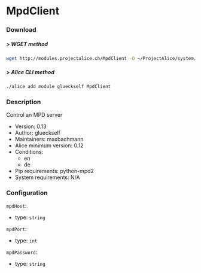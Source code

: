 # MpdClient
### Download
##### > WGET method
```bash
wget http://modules.projectalice.ch/MpdClient -O ~/ProjectAlice/system/moduleInstallTickets/MpdClient.install
```
##### > Alice CLI method
```bash
./alice add module glueckself MpdClient
```
### Description
Control an MPD server

- Version: 0.13
- Author: glueckself
- Maintainers: maxbachmann
- Alice minimum version: 0.12
- Conditions:
  - en
  - de
- Pip requirements: python-mpd2
- System requirements: N/A

### Configuration
`mpdHost`:
 - type: `string`

`mpdPort`:
 - type: `int`

`mpdPassword`:
 - type: `string`
